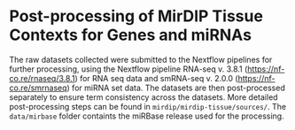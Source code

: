 # Post-processing of MirDIP Tissue Contexts for Genes and miRNAs

The raw datasets collected were submitted to the Nextflow pipelines for further processing, using the Nextflow pipeline RNA-seq v. 3.8.1 (https://nf-co.re/rnaseq/3.8.1) for RNA seq data and smRNA-seq v. 2.0.0 (https://nf-co.re/smrnaseq) for miRNA set data. The datasets are then post-processed separately to ensure term consistency across the datasets. More detailed post-processing steps can be found in `mirdip/mirdip-tissue/sources/`. The `data/mirbase` folder containts the miRBase release used for the processing.

